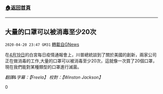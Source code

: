 ###  [:house:返回首頁](https://github.com/ourhimalayas/txt)
---

## 大量的口罩可以被消毒至少20次
`2020-04-20 23:47 GM31` [轉載自GNews](https://gnews.org/zh-hant/179823/)

在[4月19日](https://www.youtube.com/watch?v=_wSUNJnsq50)的白宮每日疫情通報會上，川普總統談到了關於美國的創新，兩家公司正在做消毒的工作,大量的口罩可以被消毒至少20次，這就像一次買了20個口罩，現在我們能對某種類型的口罩進行滅菌。

*翻譯&字幕：【Freela】  校對：【Winston Jackson】*

0
